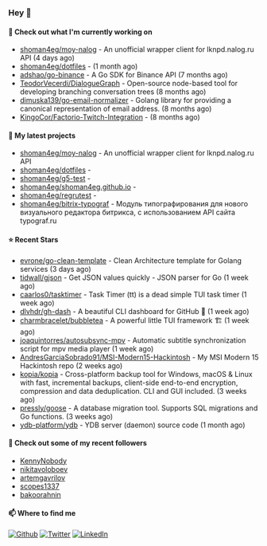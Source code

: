 ### Hey 👋

#### 👷 Check out what I'm currently working on

- [shoman4eg/moy-nalog](https://github.com/shoman4eg/moy-nalog) - An unofficial wrapper client for lknpd.nalog.ru API (4 days ago)
- [shoman4eg/dotfiles](https://github.com/shoman4eg/dotfiles) -  (1 month ago)
- [adshao/go-binance](https://github.com/adshao/go-binance) - A Go SDK for Binance API (7 months ago)
- [TeodorVecerdi/DialogueGraph](https://github.com/TeodorVecerdi/DialogueGraph) - Open-source node-based tool for developing branching conversation trees (8 months ago)
- [dimuska139/go-email-normalizer](https://github.com/dimuska139/go-email-normalizer) - Golang library for providing a canonical representation of email address. (8 months ago)
- [KingoCor/Factorio-Twitch-Integration](https://github.com/KingoCor/Factorio-Twitch-Integration) -  (8 months ago)

#### 🌱 My latest projects

- [shoman4eg/moy-nalog](https://github.com/shoman4eg/moy-nalog) - An unofficial wrapper client for lknpd.nalog.ru API
- [shoman4eg/dotfiles](https://github.com/shoman4eg/dotfiles) - 
- [shoman4eg/g5-test](https://github.com/shoman4eg/g5-test) - 
- [shoman4eg/shoman4eg.github.io](https://github.com/shoman4eg/shoman4eg.github.io) - 
- [shoman4eg/regrutest](https://github.com/shoman4eg/regrutest) - 
- [shoman4eg/bitrix-typograf](https://github.com/shoman4eg/bitrix-typograf) - Модуль типографирования для нового визуального редактора битрикса, с использованием API сайта typograf.ru

#### ⭐ Recent Stars

- [evrone/go-clean-template](https://github.com/evrone/go-clean-template) - Clean Architecture template for Golang services (3 days ago)
- [tidwall/gjson](https://github.com/tidwall/gjson) - Get JSON values quickly - JSON parser for Go (1 week ago)
- [caarlos0/tasktimer](https://github.com/caarlos0/tasktimer) - Task Timer (tt) is a dead simple TUI task timer (1 week ago)
- [dlvhdr/gh-dash](https://github.com/dlvhdr/gh-dash) - A beautiful CLI dashboard for GitHub 🚀  (1 week ago)
- [charmbracelet/bubbletea](https://github.com/charmbracelet/bubbletea) - A powerful little TUI framework 🏗 (1 week ago)
- [joaquintorres/autosubsync-mpv](https://github.com/joaquintorres/autosubsync-mpv) - Automatic subtitle synchronization script for mpv media player (1 week ago)
- [AndresGarciaSobrado91/MSI-Modern15-Hackintosh](https://github.com/AndresGarciaSobrado91/MSI-Modern15-Hackintosh) - My MSI Modern 15 Hackintosh repo (2 weeks ago)
- [kopia/kopia](https://github.com/kopia/kopia) - Cross-platform backup tool for Windows, macOS &amp; Linux with fast, incremental backups, client-side end-to-end encryption, compression and data deduplication. CLI and GUI included. (3 weeks ago)
- [pressly/goose](https://github.com/pressly/goose) - A database migration tool. Supports SQL migrations and Go functions.  (3 weeks ago)
- [ydb-platform/ydb](https://github.com/ydb-platform/ydb) - YDB server (daemon) source code (1 month ago)

#### 👯 Check out some of my recent followers

- [KennyNobody](https://github.com/KennyNobody)
- [nikitavoloboev](https://github.com/nikitavoloboev)
- [artemgavrilov](https://github.com/artemgavrilov)
- [scopes1337](https://github.com/scopes1337)
- [bakoorahnin](https://github.com/bakoorahnin)


#### 📫 Where to find me
<p>
<a href="https://github.com/shoman4eg" target="_blank"><img alt="Github" src="https://img.shields.io/badge/GitHub-%2312100E.svg?&style=for-the-badge&logo=Github&logoColor=white" /></a>
<a href="https://twitter.com/shoman4eg" target="_blank"><img alt="Twitter" src="https://img.shields.io/badge/twitter-%231DA1F2.svg?&style=for-the-badge&logo=twitter&logoColor=white" /></a>
<a href="https://www.linkedin.com/in/artemdubinin/" target="_blank"><img alt="LinkedIn" src="https://img.shields.io/badge/linkedin-%230077B5.svg?&style=for-the-badge&logo=linkedin&logoColor=white" /></a>
</p>

